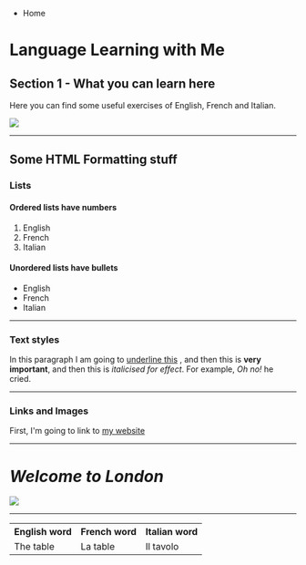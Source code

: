 <ul class="breadcrumb">
  <li>Home</li>
  </ul>

<h1>Language Learning with Me</h1>
<h2>Section 1 - What you can learn here</h2>
<p>Here you can find some useful exercises of English, French and Italian.</p>
<img src="http://maxpixel.freegreatpicture.com/static/photo/1x/Tiger-Cat-Cat-Funny-Cat-Face-Domestic-Cat-Mieze-2306185.jpg"/>

<hr>

<h2>Some HTML Formatting stuff</h2>
<h3>Lists</h3>
<h4>Ordered lists have numbers</h4>
<ol>
  <li>English</li>
  <li>French</li>
  <li>Italian</li>
</ol>


<h4>Unordered lists have bullets</h4>
<ul>
   <li>English</li>
   <li>French</li>
   <li>Italian</li>
</ul>

<hr>

<h3>Text styles</h3>
<p>In this paragraph I am going to <u>underline this</u> , and then this is <strong>very important</strong>, and then this is <em> italicised for effect</em>. For example, <em>Oh no!</em> he cried.</p>

<hr>

<h3>Links and Images</h3>
<p>First, I'm going to link to <a href="https://oscartuli.github.io/TheHermitReborn">my website</a></p>

<hr>

<h1><em><strong>Welcome to London</strong></em></h1>

<img src="https://upload.wikimedia.org/wikipedia/commons/d/dc/London_Underground_Tube_Train_approaching.gif" />

<hr>

<table style="width:100%">
  <tr>
    <th>English word</th>
    <th>French word</th> 
    <th>Italian word</th>
  </tr>
  <tr>
    <td>The table</td>
    <td>La table</td>
    <td>Il tavolo</td>
  </tr>
 </table>

